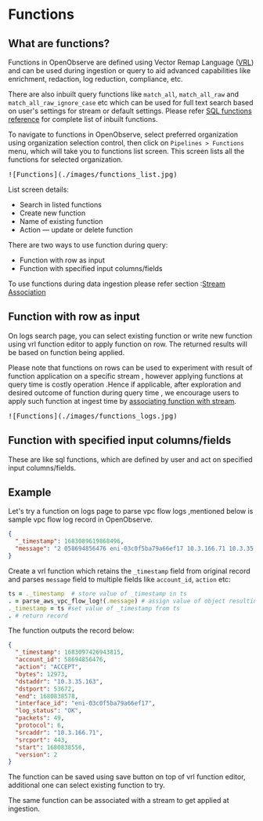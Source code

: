 # Functions

## What are functions?

Functions in OpenObserve are defined using Vector Remap Language ([VRL](https://vrl.dev)) and can be used during ingestion or query to aid advanced capabilities like enrichment, redaction, log reduction, compliance, etc. 

There are also inbuilt query functions like `match_all`, `match_all_raw` and `match_all_raw_ignore_case` etc which can be used for full text search based on user's settings for stream or default settings. Please refer [SQL functions reference](../../functions.md) for complete list of inbuilt functions.

To navigate to functions in OpenObserve, select preferred organization using organization selection control, then click on `Pipelines > Functions` menu, which will take you to functions list screen. This screen lists all the functions for selected organization.  

<kbd>
![Functions](./images/functions_list.jpg)
</kbd>

List screen details:

- Search in listed functions
- Create new function
- Name of existing function
- Action — update or delete function

There are two ways to use function during query:

- Function with row as input
- Function with specified input columns/fields

To use functions during data ingestion please refer section :[Stream Association](./stream-association.md)

## Function with row as input

On logs search page, you can select existing function or write new function using vrl function editor to apply function on row. The returned results will be based on function being applied.

Please note that functions on rows can be used to experiment with result of function application on a specific stream , however applying functions at query time is costly operation .Hence if applicable, after exploration and desired outcome of function during query time , we encourage users to apply such function at ingest time by [associating function with stream](./stream-association.md).

<kbd>
![Functions](./images/functions_logs.jpg)
</kbd>

## Function with specified input columns/fields
These are like sql functions, which are defined by user and act on specified input columns/fields.

## Example
Let's try a function on logs page to parse vpc flow logs ,mentioned below is sample vpc flow log record in OpenObserve.

```json
{
  "_timestamp": 1683089619868496,
  "message": "2 058694856476 eni-03c0f5ba79a66ef17 10.3.166.71 10.3.35.163 443 53672 6 49 12973 1680838556 1680838578 ACCEPT OK"
}
```
Create a vrl function which retains the `_timestamp` field from original record and parses `message` field to multiple fields like `account_id`, `action` etc:

```ruby
ts = ._timestamp  # store value of _timestamp in ts
. = parse_aws_vpc_flow_log!(.message) # assign value of object resulting from parse_aws_vpc_flow_log to current record
._timestamp = ts #set value of _timestamp from ts
. # return record
```

The function outputs the record below:
```json
{
  "_timestamp": 1683097426943815,
  "account_id": 58694856476,
  "action": "ACCEPT",
  "bytes": 12973,
  "dstaddr": "10.3.35.163",
  "dstport": 53672,
  "end": 1680838578,
  "interface_id": "eni-03c0f5ba79a66ef17",
  "log_status": "OK",
  "packets": 49,
  "protocol": 6,
  "srcaddr": "10.3.166.71",
  "srcport": 443,
  "start": 1680838556,
  "version": 2
}
```

The function can be saved using save button on top of vrl function editor, additional one can select existing function to try.

The same function can be associated with a stream to get applied at ingestion. 
